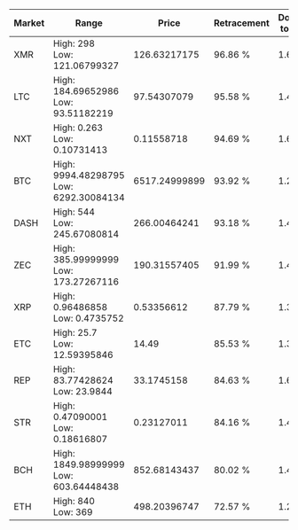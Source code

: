 | Market | Range | Price| Retracement | Doubles to 50% |
| --- | --- | --- | --- | --- |
| XMR | High: 298<br />Low: 121.06799327 | 126.63217175 | 96.86 % | 1.65 |
| LTC | High: 184.69652986<br />Low: 93.51182219 | 97.54307079 | 95.58 % | 1.43 |
| NXT | High: 0.263<br />Low: 0.10731413 | 0.11558718 | 94.69 % | 1.60 |
| BTC | High: 9994.48298795<br />Low: 6292.30084134 | 6517.24999899 | 93.92 % | 1.25 |
| DASH | High: 544<br />Low: 245.67080814 | 266.00464241 | 93.18 % | 1.48 |
| ZEC | High: 385.99999999<br />Low: 173.27267116 | 190.31557405 | 91.99 % | 1.47 |
| XRP | High: 0.96486858<br />Low: 0.4735752 | 0.53356612 | 87.79 % | 1.35 |
| ETC | High: 25.7<br />Low: 12.59395846 | 14.49 | 85.53 % | 1.32 |
| REP | High: 83.77428624<br />Low: 23.9844 | 33.1745158 | 84.63 % | 1.62 |
| STR | High: 0.47090001<br />Low: 0.18616807 | 0.23127011 | 84.16 % | 1.42 |
| BCH | High: 1849.98999999<br />Low: 603.64448438 | 852.68143437 | 80.02 % | 1.44 |
| ETH | High: 840<br />Low: 369 | 498.20396747 | 72.57 % | 1.21 |
